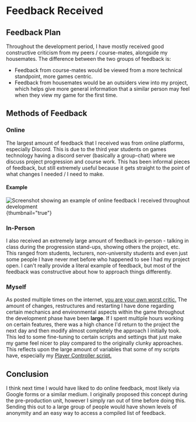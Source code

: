 # Feedback Received
<show-structure depth="2" />

## Feedback Plan

Throughout the development period, I have mostly received good constructive criticism from my peers / course-mates, alongside my housemates. The difference
between the two groups of feedback is:
- Feedback from course-mates would be viewed from a more technical standpoint, more games centric.
- Feedback from housemates would be an outsiders view into my project, which helps give more general information that a similar person may feel when they view my game for the first time.

## Methods of Feedback

### Online

The largest amount of feedback that I received was from online platforms, especially Discord. This is due to the third year students
on games technology having a discord server (basically a group-chat) where we discuss project progression and course work. This has been informal 
pieces of feedback, but still extremely useful because it gets straight to the point of what changes I needed / I need to make.

#### Example

![Screenshot showing an example of online feedback I received throughout development](feedback_example.png){thumbnail="true"}

### In-Person

I also received an extremely large amount of feedback in-person - talking in class during the progression stand-ups, showing others the project,
etc. This ranged from students, lecturers, non-university students and even just some people I have never met before who happened to see I had my project open.
I can't really provide a literal example of feedback, but most of the feedback was constructive about how to approach things differently.

### Myself

As posted multiple times on the internet, [you are your own worst critic.](https://www.reddit.com/r/Mindfulness/comments/r5g2jx/why_are_we_our_own_worst_critic/) The amount
of changes, restructures and restarting I have done regarding certain mechanics and environmental aspects within the game throughout the development phase have been **large**.
If I spent multiple hours working on certain features, there was a high chance I'd return to the project the next day and then modify almost completely the approach I initially took.
This led to some fine-tuning to certain scripts and settings that just make my game feel nicer to play compared to the originally clunky approaches. This reflects upon the large amount of variables
that some of my scripts have, especially my [Player Controller script.](PlayerController-cs.md)

## Conclusion

I think next time I would have liked to do online feedback, most likely via Google forms or a similar medium. I originally proposed this concept during the pre-production
unit, however I simply ran out of time before doing this. Sending this out to a large group of people would have shown levels of anonymity and an easy way to access a compiled
list of feedback.